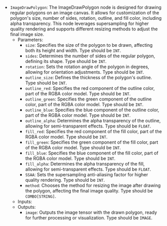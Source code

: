 - `ImageDrawPolygon`: The ImageDrawPolygon node is designed for drawing regular polygons on an image canvas. It allows for customization of the polygon's size, number of sides, rotation, outline, and fill color, including alpha transparency. This node leverages supersampling for higher quality rendering and supports different resizing methods to adjust the final image size.
    - Parameters:
        - `size`: Specifies the size of the polygon to be drawn, affecting both its height and width. Type should be `INT`.
        - `sides`: Determines the number of sides of the regular polygon, defining its shape. Type should be `INT`.
        - `rotation`: Sets the rotation angle of the polygon in degrees, allowing for orientation adjustments. Type should be `INT`.
        - `outline_size`: Defines the thickness of the polygon's outline. Type should be `INT`.
        - `outline_red`: Specifies the red component of the outline color, part of the RGBA color model. Type should be `INT`.
        - `outline_green`: Specifies the green component of the outline color, part of the RGBA color model. Type should be `INT`.
        - `outline_blue`: Specifies the blue component of the outline color, part of the RGBA color model. Type should be `INT`.
        - `outline_alpha`: Determines the alpha transparency of the outline, allowing for semi-transparent effects. Type should be `FLOAT`.
        - `fill_red`: Specifies the red component of the fill color, part of the RGBA color model. Type should be `INT`.
        - `fill_green`: Specifies the green component of the fill color, part of the RGBA color model. Type should be `INT`.
        - `fill_blue`: Specifies the blue component of the fill color, part of the RGBA color model. Type should be `INT`.
        - `fill_alpha`: Determines the alpha transparency of the fill, allowing for semi-transparent effects. Type should be `FLOAT`.
        - `SSAA`: Sets the supersampling anti-aliasing factor for higher quality rendering. Type should be `INT`.
        - `method`: Chooses the method for resizing the image after drawing the polygon, affecting the final image quality. Type should be `COMBO[STRING]`.
    - Inputs:
    - Outputs:
        - `image`: Outputs the image tensor with the drawn polygon, ready for further processing or visualization. Type should be `IMAGE`.
